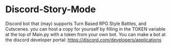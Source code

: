 # Discord-Story-Mode
Discord bot that (may) supports Turn Based RPG Style Battles, and Cutscenes.
you can host a copy for yourself by filling in the TOKEN variable at the top of Main.py with a token from your own bot.
You can make a bot at the discord developer portal: https://discord.com/developers/applications
